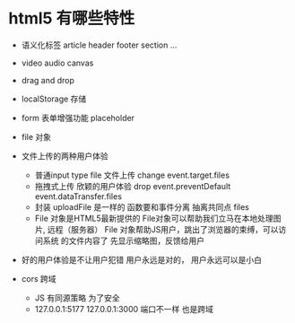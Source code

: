 # html5 有哪些特性

- 语义化标签
    article header footer section ... 
- video audio canvas 
- drag and drop 
- localStorage 存储
- form 表单增强功能  placeholder 
- file 对象

- 文件上传的两种用户体验
    - 普通input type file 文件上传
       change  event.target.files 
    - 拖拽式上传 欣颖的用户体验
        drop  event.preventDefault 
        event.dataTransfer.files
    - 封装
        uploadFile 是一样的
        函数要和事件分离
        抽离共同点  files 
    - File 对象是HTML5最新提供的
        File对象可以帮助我们立马在本地处理图片, 远程（服务器）
        File 对象帮助JS用户，跳出了浏览器的束缚，可以访问系统 的文件内容了
        先显示缩略图，反馈给用户
- 好的用户体验是不让用户犯错
    用户永远是对的， 用户永远可以是小白

- cors 跨域
    - JS 有同源策略 为了安全
    - 127.0.0.1:5177 
    127.0.0.1:3000 
    端口不一样 也是跨域 